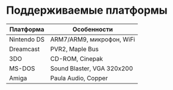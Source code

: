 # Поддерживаемые платформы

| Платформа    | Особенности                     |
|--------------|---------------------------------|
| Nintendo DS  | ARM7/ARM9, микрофон, WiFi       |
| Dreamcast    | PVR2, Maple Bus                 |
| 3DO          | CD-ROM, Cinepak                 |
| MS-DOS       | Sound Blaster, VGA 320x200      |
| Amiga        | Paula Audio, Copper             |
